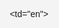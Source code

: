 <!DOCTYPE html>
<td="en">
    <head>
        <meta charset="UTF-8">
        <meta name="viewport" content="width=device-width, initial-scale=1.0">
        <title>Indian Flag</title>
        <link rel="stylesheet" href="styles.css">
    </head>
    <style>
        body {
            display: flex;
            height: 100vh;
            background-color: #f0f0f0;
            margin: 0;
            font-family: Arial, sans-serif;
        }
        
        .stripe {
            height: 100px;
            width: 100%;
        }
        
        .saffron {
            margin-top: 300px;
            background-color: #FF9933;
            width: 1150px;
        }
        
        .white {
            background-color: white;
            position: relative;
            width: 1150px;
        }
        
        .green {
            background-color: #138808;
            width: 1150px;
        }
        /* Ashoka Chakra */
        
        .spokes-container {
            position: relative;
            height: 100%;
            width: 100%;
            display: flex;
            justify-content: center;
            align-items: center;
        }
        
        .spoke {
            position: absolute;
            height: 35px;
            width: 2px;
            background-color: #000080;
            transform-origin: 50% 100%;
        }
        
        .spoke:nth-child(1) {
            transform: rotate(0deg);
        }
        
        .spoke:nth-child(2) {
            transform: rotate(15deg);
        }
        
        .spoke:nth-child(3) {
            transform: rotate(30deg);
        }
        
        .spoke:nth-child(4) {
            transform: rotate(45deg);
        }
        
        .spoke:nth-child(5) {
            transform: rotate(60deg);
        }
        
        .spoke:nth-child(6) {
            transform: rotate(75deg);
        }
        
        .spoke:nth-child(7) {
            transform: rotate(90deg);
        }
        
        .spoke:nth-child(8) {
            transform: rotate(105deg);
        }
        
        .spoke:nth-child(9) {
            transform: rotate(120deg);
        }
        
        .spoke:nth-child(10) {
            transform: rotate(135deg);
        }
        
        .spoke:nth-child(11) {
            transform: rotate(150deg);
        }
        
        .spoke:nth-child(12) {
            transform: rotate(165deg);
        }
        
        .spoke:nth-child(13) {
            transform: rotate(180deg);
        }
        
        .spoke:nth-child(14) {
            transform: rotate(195deg);
        }
        
        .spoke:nth-child(15) {
            transform: rotate(210deg);
        }
        
        .spoke:nth-child(16) {
            transform: rotate(225deg);
        }
        
        .spoke:nth-child(17) {
            transform: rotate(240deg);
        }
        
        .spoke:nth-child(18) {
            transform: rotate(255deg);
        }
        
        .spoke:nth-child(19) {
            transform: rotate(270deg);
        }
        
        .spoke:nth-child(20) {
            transform: rotate(285deg);
        }
        
        .spoke:nth-child(21) {
            transform: rotate(300deg);
        }
        
        .spoke:nth-child(22) {
            transform: rotate(315deg);
        }
        
        .spoke:nth-child(23) {
            transform: rotate(330deg);
        }
        
        .spoke:nth-child(24) {
            transform: rotate(345deg);
        }
        /* CSS */
        /* Add this to existing CSS */
        
        @keyframes rotateChakra {
            from {
                transform: rotate(0deg);
            }
            to {
                transform: rotate(360deg);
            }
        }
        
        .ashoka-chakra {
            position: absolute;
            top: 20%;
            left: 50%;
            transform: translate(-50%, -50%);
            height: 70px;
            width: 70px;
            border: 3px solid #0101f7;
            border-radius: 50%;
            animation: rotateChakra 5s linear infinite;
            /* Chakra rotation */
        }
        /* Global Styling */
        
        body,
        html {
            margin: 0;
            padding: 0;
            height: 100%;
            display: flex;
            justify-content: center;
            align-items: center;
            background-color: #f4f4f4;
            font-family: 'Poppins', sans-serif;
        }
        
        .container {
            display: flex;
            justify-content: center;
            align-items: center;
            height: 100vh;
            background: linear-gradient(45deg, #FF9933, white, #138808);
        }
        /* Stylish India Text */
        
        .stylish-text {
            font-size: 100px;
            font-weight: bold;
            letter-spacing: 5px;
            color: #000080;
            background: linear-gradient(to right, #FF9933, #FFFFFF, #138808);
            -webkit-background-clip: text;
            color: transparent;
            animation: textAnimation 3s ease-in-out infinite;
            transition: all 0.5s ease-in-out;
            position: relative;
        }
        /* Shadow Effects */
        
        .stylish-text::before {
            content: 'India';
            position: absolute;
            top: 0;
            left: 0;
            right: 0;
            bottom: 0;
            background: inherit;
            -webkit-background-clip: text;
            color: rgba(0, 0, 0, 0.1);
            z-index: -1;
            filter: blur(10px);
        }
        /* Text Glow Effect on Hover */
        
        .stylish-text:hover {
            text-shadow: 0 0 50px rgba(255, 255, 255, 0.8);
            transform: scale(2.1);
        }
        /* Keyframes Animation for the Text Gradient */
        
        @keyframes textAnimation {
            0% {
                background-position: 0%;
            }
            100% {
                background-position: 400%;
            }
        }
        /* Making the Text Glow */
        
        .stylish-text:hover {}
    </style>


    <script src="script.js">
        document.querySelector('.stylish-text').addEventListener('click', () => {
            alert('You clicked on India!');
        });
    </script>


    <body>


        <table>
            <tr>
                <>
                    <div>



                        <div class="flag-container">
                            <!-- Saffron Band -->
                            <div class="stripe saffron"></div>

                            <!-- White Band with Ashoka Chakra -->
                            <div class="stripe white">
                                <div class="ashoka-chakra">
                                    <div class="2D spin">
                                        <div class="outer-circle"></div>
                                        <div class="spokes-container">
                                            <div class="wheel-container">
                                                <div class="wheel">

                                                    <div class="spoke"></div>
                                                    <div class="spoke"></div>
                                                    <div class="spoke"></div>
                                                    <div class="spoke"></div>
                                                    <div class="spoke"></div>
                                                    <div class="spoke"></div>
                                                    <div class="spoke"></div>
                                                    <div class="spoke"></div>
                                                    <div class="spoke"></div>
                                                    <div class="spoke"></div>
                                                    <div class="spoke"></div>
                                                    <div class="spoke"></div>
                                                    <div class="spoke"></div>
                                                    <div class="spoke"></div>
                                                    <div class="spoke"></div>
                                                    <div class="spoke"></div>
                                                    <div class="spoke"></div>
                                                    <div class="spoke"></div>
                                                    <div class="spoke"></div>
                                                    <div class="spoke"></div>
                                                    <div class="spoke"></div>
                                                    <div class="spoke"></div>
                                                    <div class="spoke"></div>
                                                    <div class="spoke"></div>

                                                </div>
                                            </div>
                                        </div>
                                    </div>
                                </div>
                            </div>

                            <!-- Green Band -->
                            <div class="stripe green"></div>
                        </div>

                    </div>
                    </td>
            </tr>

            <tr>

                <div class="container">
                    <h1 class="stylish-text">India</h1>
                </div>

            </tr>
        </table>






    </body>

    </html>

